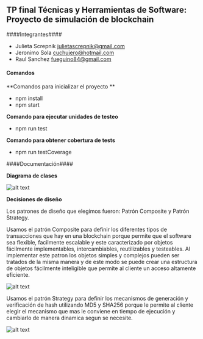 ## TP final Técnicas y Herramientas de Software:  <br> Proyecto de simulación de blockchain ##

####Integrantes####

- Julieta Screpnik   julietascrepnik@gmail.com
- Jeronimo Sola      cuchujero@hotmail.com
- Raul Sanchez       fueguino84@gmail.com

#### Comandos ####

**Comandos para inicializar el proyecto **

- npm install
- npm start

**Comando para ejecutar unidades de testeo**

- npm run test

**Comando para obtener cobertura de tests**

- npm run testCoverage

####Documentación####

**Diagrama de clases**

![alt text](https://i.postimg.cc/PfpYzFJx/Diagrama-de-clase.jpg)


**Decisiones de diseño**

Los patrones de diseño que elegimos fueron: Patrón Composite y Patrón Strategy.

Usamos el patrón Composite para definir los diferentes tipos de transacciones que hay en una blockchain porque permite que el software sea flexible, facilmente escalable y este caracterizado por objetos fácilmente implementables, intercambiables, reutilizables y testeables. Al implementar este patron los objetos simples y complejos pueden ser tratados de la misma manera y de este modo se puede crear una estructura de objetos fácilmente inteligible que permite al cliente un acceso altamente eficiente.

![alt text](https://i.postimg.cc/GmhpzHKQ/Patron-Composite.jpg)

Usamos el patrón Strategy para definir los mecanismos de generación y verificación de hash utilizando MD5 y SHA256 porque le permite al cliente elegir el mecanismo que mas le conviene en tiempo de ejecución y cambiarlo de manera dinamica segun se necesite. 

![alt text](https://i.postimg.cc/9MBSxFJd/Patron-Strategy.jpg)
